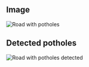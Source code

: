 
## Image

![Road with potholes](images/1.jpg?raw=true "Road with Potholes")

## Detected potholes
![Road with potholes detected](images/1_detected.jpg?raw=true "Road with Potholes Detected")
